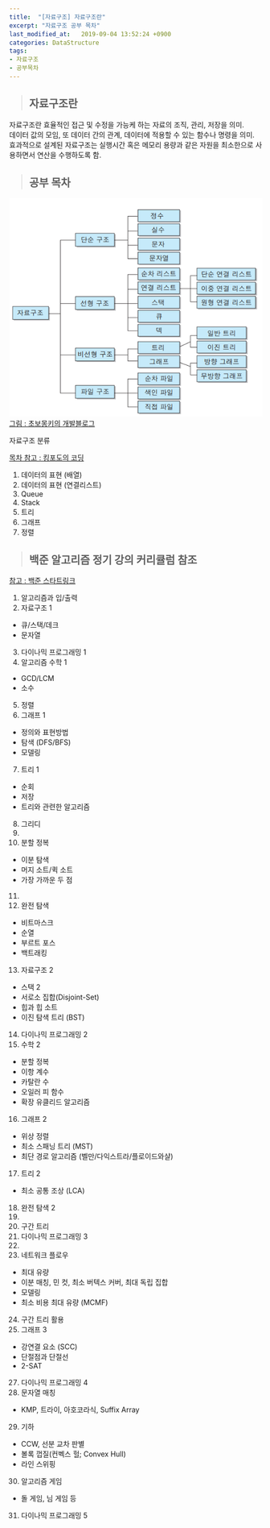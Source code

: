 ```yaml
---
title:  "[자료구조] 자료구조란"
excerpt: "자료구조 공부 목차"
last_modified_at:   2019-09-04 13:52:24 +0900
categories: DataStructure
tags:
- 자료구조
- 공부목차
---
```


>## 자료구조란  
  
자료구조란 효율적인 접근 및 수정을 가능케 하는 자료의 조직, 관리, 저장을 의미.  
데이터 값의 모임, 또 데이터 간의 관계, 데이터에 적용할 수 있는 함수나 명령을 의미.  
효과적으로 설계된 자료구조는 실행시간 혹은 메모리 용량과 같은 자원을 최소한으로 사용하면서 연산을 수행하도록 함.  
  
  
>## 공부 목차

![](/assets/images/data-structure.png)  
[그림 : 초보몽키의 개발블로그](https://wayhome25.github.io/cs/2017/04/17/cs-18/)  
  
자료구조 분류  
  

  
[목차 참고 : 킹포도의 코딩](https://kingpodo.tistory.com/21?category=805745)  
  
1. 데이터의 표현 (배열)  
2. 데이터의 표현 (연결리스트)  
3. Queue  
4. Stack  
5. 트리  
6. 그래프  
7. 정렬  


>## 백준 알고리즘 정기 강의 커리큘럼 참조  
  
[참고 : 백준 스타트링크](https://offline.startlink.help/hc/ko/articles/217245158)
  
1. 알고리즘과 입/출력  
2. 자료구조 1  
- 큐/스택/데크  
- 문자열  
3. 다이나믹 프로그래밍 1  
4. 알고리즘 수학 1  
- GCD/LCM  
- 소수  
5. 정렬  
6. 그래프 1  
- 정의와 표현방법  
- 탐색 (DFS/BFS)  
- 모델링  
7. 트리 1  
- 순회  
- 저장  
- 트리와 관련한 알고리즘  
8. 그리디  
9.  
10. 분할 정복  
- 이분 탐색  
- 머지 소트/퀵 소트   
- 가장 가까운 두 점  
11.  
12. 완전 탐색  
- 비트마스크  
- 순열  
- 부르트 포스  
- 백트래킹  
13. 자료구조 2  
- 스택 2  
- 서로소 집합(Disjoint-Set)  
- 힙과 힙 소트  
- 이진 탐색 트리 (BST)  
14. 다이나믹 프로그래밍 2  
15. 수학 2  
- 분할 정복  
- 이항 계수  
- 카탈란 수  
- 오일러 피 함수  
- 확장 유클리드 알고리즘  
16. 그래프 2  
- 위상 정렬  
- 최소 스패닝 트리 (MST)  
- 최단 경로 알고리즘 (벨만/다익스트라/플로이드와샬)  
17. 트리 2  
- 최소 공통 조상 (LCA)  
18. 완전 탐색 2  
19.  
20. 구간 트리  
21. 다이나믹 프로그래밍 3  
22.  
23. 네트워크 플로우  
- 최대 유량  
- 이분 매칭, 민 컷, 최소 버텍스 커버, 최대 독립 집합  
- 모델링  
- 최소 비용 최대 유량 (MCMF)  
24. 구간 트리 활용  
26. 그래프 3  
- 강연결 요소 (SCC)  
- 단절점과 단절선  
- 2-SAT  
27. 다이나믹 프로그래밍 4  
28. 문자열 매칭  
- KMP, 트라이, 아호코라식, Suffix Array  
29. 기하  
- CCW, 선분 교차 판별  
- 볼록 껍질(컨벡스 헐; Convex Hull)  
- 라인 스위핑  
30. 알고리즘 게임  
- 돌 게임, 님 게임 등  
31. 다이나믹 프로그래밍 5  

